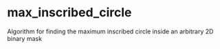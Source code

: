 # max_inscribed_circle
Algorithm for finding the maximum inscribed circle inside an arbitrary 2D binary mask
